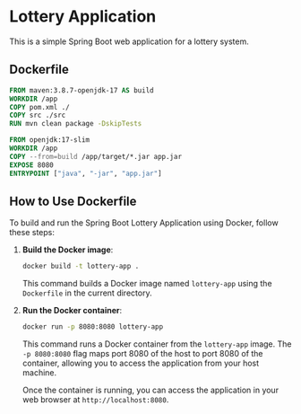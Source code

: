 # Lottery Application

This is a simple Spring Boot web application for a lottery system.

## Dockerfile

```dockerfile
FROM maven:3.8.7-openjdk-17 AS build
WORKDIR /app
COPY pom.xml ./
COPY src ./src
RUN mvn clean package -DskipTests

FROM openjdk:17-slim
WORKDIR /app
COPY --from=build /app/target/*.jar app.jar
EXPOSE 8080
ENTRYPOINT ["java", "-jar", "app.jar"]
```

## How to Use Dockerfile

To build and run the Spring Boot Lottery Application using Docker, follow these steps:

1.  **Build the Docker image**:

    ```bash
    docker build -t lottery-app .
    ```

    This command builds a Docker image named `lottery-app` using the `Dockerfile` in the current directory.

2.  **Run the Docker container**:

    ```bash
    docker run -p 8080:8080 lottery-app
    ```

    This command runs a Docker container from the `lottery-app` image. The `-p 8080:8080` flag maps port 8080 of the host to port 8080 of the container, allowing you to access the application from your host machine.

    Once the container is running, you can access the application in your web browser at `http://localhost:8080`.
